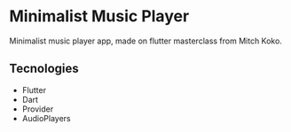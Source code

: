# Minimalist Music Player

Minimalist music player app, made on flutter masterclass from Mitch Koko.

## Tecnologies
  - Flutter
  - Dart
  - Provider
  - AudioPlayers


